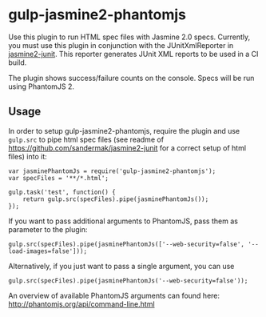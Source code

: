 gulp-jasmine2-phantomjs
=======================

Use this plugin to run HTML spec files with Jasmine 2.0 specs. Currently, you must use this plugin in conjunction with the JUnitXmlReporter in [jasmine2-junit](https://github.com/sandermak/jasmine2-junit). This reporter generates JUnit XML reports to be used in a CI build.

The plugin shows success/failure counts on the console. Specs will be run using PhantomJS 2.

Usage
-----
In order to setup gulp-jasmine2-phantomjs, require the plugin and use ```gulp.src``` to pipe html spec files (see readme of https://github.com/sandermak/jasmine2-junit for a correct setup of html files) into it:

```
var jasminePhantomJs = require('gulp-jasmine2-phantomjs');
var specFiles = '**/*.html';

gulp.task('test', function() {
    return gulp.src(specFiles).pipe(jasminePhantomJs());
});
```

If you want to pass additional arguments to PhantomJS, pass them as parameter to the plugin:

```
gulp.src(specFiles).pipe(jasminePhantomJs(['--web-security=false', '--load-images=false']));
```

Alternatively, if you just want to pass a single argument, you can use

```
gulp.src(specFiles).pipe(jasminePhantomJs('--web-security=false'));
```

An overview of available PhantomJS arguments can found here: http://phantomjs.org/api/command-line.html
